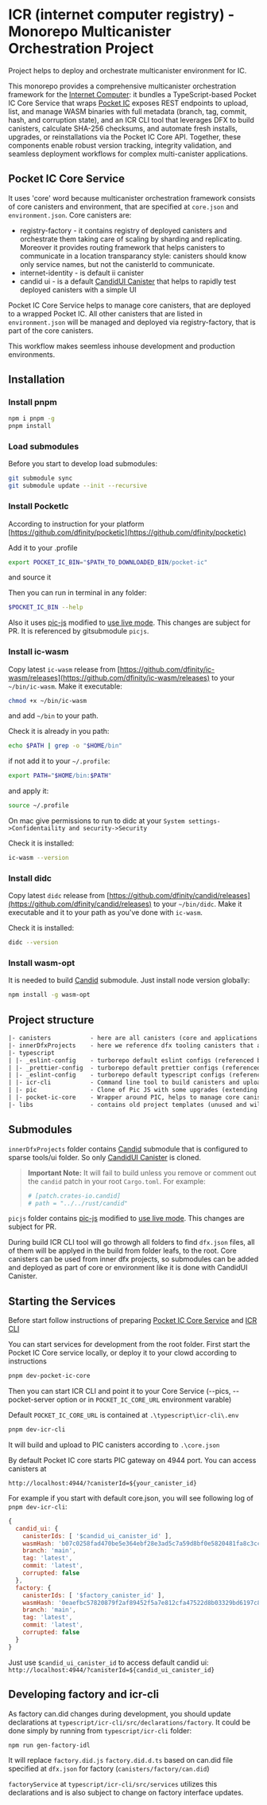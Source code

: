 # ICR (internet computer registry) - Monorepo Multicanister Orchestration Project

Project helps to deploy and orchestrate multicanister environment for IC.

This monorepo provides a comprehensive multicanister orchestration framework for the [Internet Computer](https://github.com/DFINITY): it bundles a TypeScript-based Pocket IC Core Service that wraps [Pocket IC](https://github.com/dfinity/pocketic) exposes REST endpoints to upload, list, and manage WASM binaries with full metadata (branch, tag, commit, hash, and corruption state), and an ICR CLI tool that leverages DFX to build canisters, calculate SHA-256 checksums, and automate fresh installs, upgrades, or reinstallations via the Pocket IC Core API. Together, these components enable robust version tracking, integrity validation, and seamless deployment workflows for complex multi-canister applications.

## Pocket IC Core Service

It uses 'core' word because multicanister orchestration framework consists of core canisters and environment, that are specified at `core.json` and `environment.json`.
Core canisters are:

- registry-factory - it contains registry of deployed canisters and orchestrate them taking care of scaling by sharding and replicating. Moreover it provides routing framework that helps canisters to communicate in a location transparancy style: canisters should know only service names, but not the canisterId to communicate.
- internet-identity - is default ii canister
- candid ui - is a default [CandidUI Canister](https://github.com/dfinity/candid/tree/master/tools/ui) that helps to rapidly test deployed canisters with a simple UI

Pocket IC Core Service helps to manage core canisters, that are deployed to a wrapped Pocket IC. All other canisters that are listed in `environment.json` will be managed and deployed via registry-factory, that is part of the core canisters.

This workflow makes seemless inhouse development and production environments.

## Installation

### Install pnpm

```sh
npm i pnpm -g
pnpm install
```

### Load submodules

Before you start to develop load submodules:

```bash
git submodule sync
git submodule update --init --recursive
```

### Install PocketIc

According to instruction for your platform
[https://github.com/dfinity/pocketic](https://github.com/dfinity/pocketic)

Add it to your .profile

```sh
export POCKET_IC_BIN="$PATH_TO_DOWNLOADED_BIN/pocket-ic"
```

and source it

Then you can run in terminal in any folder:

```sh
$POCKET_IC_BIN --help
```

Also it uses [pic-js](https://github.com/dfinity/pic-js) modified to [use live mode](https://github.com/akup/picjs-fork). This changes are subject for PR.
It is referenced by gitsubmodule `picjs`.

### Install ic-wasm

Copy latest `ic-wasm` release from [https://github.com/dfinity/ic-wasm/releases](https://github.com/dfinity/ic-wasm/releases) to your `~/bin/ic-wasm`. Make it executable:

```bash
chmod +x ~/bin/ic-wasm
```

and add `~/bin` to your path.

Check it is already in you path:

```bash
echo $PATH | grep -o "$HOME/bin"
```

if not add it to your `~/.profile`:

```bash
export PATH="$HOME/bin:$PATH"
```

and apply it:

```bash
source ~/.profile
```

On mac give permissions to run to didc at your `System settings->Confidentaility and security->Security`

Check it is installed:

```bash
ic-wasm --version
```

### Install didc

Copy latest `didc` release from [https://github.com/dfinity/candid/releases](https://github.com/dfinity/candid/releases) to your `~/bin/didc`. Make it executable and it to your path as you've done with `ic-wasm`.

Check it is installed:

```bash
didc --version
```

### Install wasm-opt

It is needed to build [Candid](https://github.com/dfinity/candid) submodule. Just install node version globally:

```bash
npm install -g wasm-opt
```

## Project structure

```txt
|- canisters           - here are all canisters (core and applications that should be deployed by core)
|- innerDfxProjects    - here we reference dfx tooling canisters that are needed in core deployment
|- typescript
| |- _eslint-config    - turborepo default eslint configs (referenced by other projects)
| |- _prettier-config  - turborepo default prettier configs (referenced by other projects)
| |- _eslint-config    - turborepo default typescript configs (referenced by other projects)
| |- icr-cli           - Command line tool to build canisters and upload to remote PIC and factories
| |- pic               - Clone of Pic JS with some upgrades (extending during development) not merged yet to @dfinity/pic
| |- pocket-ic-core    - Wrapper around PIC, helps to manage core canisters via http interface and runs the PIC
|- libs                - contains old project templates (unused and will be cleared)
```

## Submodules

`innerDfxProjects` folder contains [Candid](https://github.com/dfinity/candid) submodule that is configured to sparse tools/ui folder. So only [CandidUI Canister](https://github.com/dfinity/candid/tree/master/tools/ui) is cloned.

> **Important Note:** It will fail to build unless you remove or comment out the `candid` patch in your root `Cargo.toml`. For example:
>
> ```toml
> # [patch.crates-io.candid]
> # path = "../../rust/candid"
> ```

`picjs` folder contains [pic-js](https://github.com/dfinity/pic-js) modified to [use live mode](https://github.com/akup/picjs-fork). This changes are subject for PR.

During build ICR CLI tool will go throwgh all folders to find `dfx.json` files, all of them will be applyed in the build from folder leafs, to the root. Core canisters can be used from inner dfx projects, so submodules can be added and deployed as part of core or environment like it is done with CandidUI Canister.

## Starting the Services

Before start follow instructions of preparing [Pocket IC Core Service](https://github.com/akup/multicanister/tree/main/typescript/pocket-ic-core) and [ICR CLI](https://github.com/akup/multicanister/tree/main/typescript/icr-cli)

You can start services for development from the root folder.
First start the Pocket IC Core service locally, or deploy it to your clowd according to instructions

```bash
pnpm dev-pocket-ic-core
```

Then you can start ICR CLI and point it to your Core Service (--pics, --pocket-server option or in `POCKET_IC_CORE_URL` environment varable)

Default `POCKET_IC_CORE_URL` is contained at `.\typescript\icr-cli\.env`

```bash
pnpm dev-icr-cli
```

It will build and upload to PIC canisters according to `.\core.json`

By default Pocket IC core starts PIC gateway on 4944 port. You can access canisters at

`http://localhost:4944/?canisterId=${your_canister_id}`

For example if you start with default core.json, you will see following log of `pnpm dev-icr-cli`:

```js
{
  candid_ui: {
    canisterIds: [ '$candid_ui_canister_id' ],
    wasmHash: 'b07c0258fad470be5e364ebf28e3ad5c7a59d8bf0e5820481fa8c3cc6c6cb565',
    branch: 'main',
    tag: 'latest',
    commit: 'latest',
    corrupted: false
  },
  factory: {
    canisterIds: [ '$factory_canister_id' ],
    wasmHash: '0eaefbc57820879f2af89452f5a7e812cfa47522d8b03329bd6197c80dcce33b',
    branch: 'main',
    tag: 'latest',
    commit: 'latest',
    corrupted: false
  }
}
```

Just use `$candid_ui_canister_id` to access default candid ui: `http://localhost:4944/?canisterId=${candid_ui_canister_id}`

## Developing factory and icr-cli

As factory can.did changes during development, you should update declarations at `typescript/icr-cli/src/declarations/factory`. It could be done simply by running from `typescript/icr-cli` folder:

```bash
npm run gen-factory-idl
```

It will replace `factory.did.js` `factory.did.d.ts` based on can.did file specified at `dfx.json` for factory (`canisters/factory/can.did`)

`factoryService` at `typescript/icr-cli/src/services` utilizes this declarations and is also subject to change on factory interface updates.
